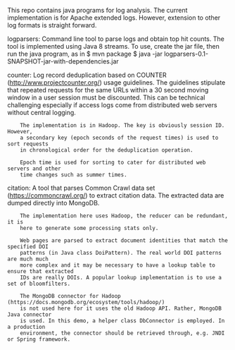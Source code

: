 
This repo contains java programs for log analysis. 
The current implementation is for Apache extended logs.
However, extension to other log formats is straight forward.

logparsers: Command line tool to parse logs and obtain top hit counts.
            The tool is implemented using Java 8 streams.
            To use, create the jar file, then run the java program, as in
            $ mvn package
            $ java -jar logparsers-0.1-SNAPSHOT-jar-with-dependencies.jar
         

counter:    Log record deduplication based on COUNTER (http://www.projectcounter.org/)
            usage guidelines. The guidelines stipulate that repeated requests for
	    the same URLs within a 30 second moving window in a user session must be
	    discounted. This can be technical challenging especially if access logs come
	    from distributed web servers without central logging.
	    
	    The implementation is in Hadoop. The key is obviously session ID. However, 
	    a secondary key (epoch seconds of the request times) is used to sort requests
	    in chronological order for the deduplication operation.
	    
	    Epoch time is used for sorting to cater for distributed web servers and other
	    time changes such as summer times.
	    
	    
citation:   A tool that parses Common Crawl data set (https://commoncrawl.org/) to 
            extract citation data. The extracted data are dumped directly into MongoDB.
	    
	    The implementation here uses Hadoop, the reducer can be redundant, it is 
	    here to generate some processing stats only.
	    
	    Web pages are parsed to extract document identities that match the specified DOI 
	    patterns (in Java class DoiPattern). The real world DOI patterns are much much
	    more complex and it may be necessary to have a lookup table to ensure that extracted
	    IDs are really DOIs. A popular lookup implementation is to use a set of bloomfilters.
	    
	    The MongoDB connector for Hadoop (https://docs.mongodb.org/ecosystem/tools/hadoop/) 
	    is not used here for it uses the old Hadoop API. Rather, MongoDB Java connector
	    is used. In this demo, a helper class DbConnector is employed. In a production 
	    environment, the connector should be retrieved through, e.g. JNDI or Spring framework.
	    
	    
 

